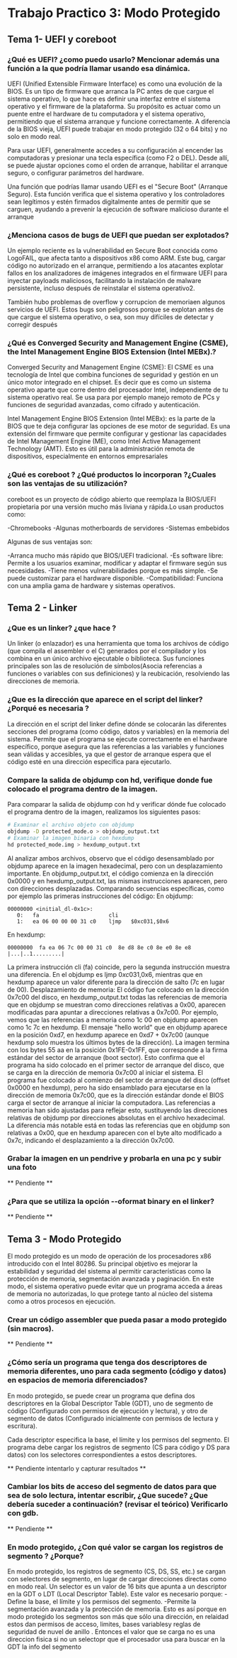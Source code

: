# Trabajo Practico 3: Modo Protegido 

## Tema 1- UEFI y coreboot
### ¿Qué es UEFI? ¿como puedo usarlo? Mencionar además una función a la que podría llamar usando esa dinámica. 
UEFI (Unified Extensible Firmware Interface) es como una evolución de la BIOS. Es un tipo de firmware que arranca la PC antes de que cargue el sistema operativo, lo que hace es definir una interfaz entre el sistema operativo y el firmware de la plataforma. Su propósito es actuar como un puente entre el hardware de tu computadora y el sistema operativo, permitiendo que el sistema arranque y funcione correctamente. A diferencia de la BIOS vieja, UEFI puede trabajar en modo protegido (32 o 64 bits) y no solo en modo real.

Para usar UEFI, generalmente accedes a su configuración al encender las computadoras y presionar una tecla específica (como F2 o DEL). Desde allí, se puede ajustar opciones como el orden de arranque, habilitar el arranque seguro, o configurar parámetros del hardware.

Una función que podrías llamar usando UEFI es el "Secure Boot" (Arranque Seguro). Esta función verifica que el sistema operativo y los controladores sean legítimos y estén firmados digitalmente antes de permitir que se carguen, ayudando a prevenir la ejecución de software malicioso durante el arranque

### ¿Menciona casos de bugs de UEFI que puedan ser explotados?

Un ejemplo reciente es la vulnerabilidad en Secure Boot conocida como LogoFAIL, que afecta tanto a dispositivos x86 como ARM. Este bug, cargar código no autorizado en el arranque, permitiendo a los atacantes explotar fallos en los analizadores de imágenes integrados en el firmware UEFI para inyectar payloads maliciosos, facilitando la instalación de malware persistente, incluso después de reinstalar el sistema operativo2.

También hubo problemas de overflow y corrupcion de memoriaen algunos servicios de UEFI. Estos bugs son peligrosos porque se explotan antes de que cargue el sistema operativo, o sea, son muy difíciles de detectar y corregir después

### ¿Qué es Converged Security and Management Engine (CSME), the Intel Management Engine BIOS Extension (Intel MEBx).?
Converged Security and Management Engine (CSME): El CSME es una tecnología de Intel que combina funciones de seguridad y gestión en un único motor integrado en el chipset. Es decir que es como un sistema operativo aparte que corre dentro del procesador Intel, independiente de tu sistema operativo real. Se usa para por ejemplo manejo remoto de PCs  y funciones de seguridad avanzadas, como cifrado y autenticación.

Intel Management Engine BIOS Extension (Intel MEBx): es la parte de la BIOS que te deja configurar las opciones de ese motor de seguridad. Es una extensión del firmware que permite configurar y gestionar las capacidades de Intel Management Engine (ME), como Intel Active Management Technology (AMT). Esto es útil para la administración remota de dispositivos, especialmente en entornos empresariales

### ¿Qué es coreboot ? ¿Qué productos lo incorporan ?¿Cuales son las ventajas de su utilización?

coreboot es un proyecto de código abierto que reemplaza la BIOS/UEFI propietaria por una versión mucho más liviana y rápida.Lo usan productos como:

-Chromebooks
-Algunas motherboards de servidores
-Sistemas embebidos

Algunas de sus ventajas son:

-Arranca mucho más rápido que BIOS/UEFI tradicional.
-Es software libre: Permite a los usuarios examinar, modificar y adaptar el firmware según sus necesidades.
-Tiene menos vulnerabilidades porque es más simple.
-Se puede customizar para el hardware disponible.
-Compatibilidad: Funciona con una amplia gama de hardware y sistemas operativos.


## Tema 2 - Linker
### ¿Que es un linker? ¿que hace ? 
Un linker (o enlazador) es una herramienta que toma los archivos de código (que compila el assembler o el C)  generados por el compilador y los combina en un único archivo ejecutable o biblioteca. Sus funciones principales son las de resolución de símbolos(Asocia referencias a funciones o variables con sus definiciones) y la reubicación, resolviendo las direcciones de memoria.

### ¿Que es la dirección que aparece en el script del linker?¿Porqué es necesaria ?

La dirección en el script del linker define dónde se colocarán las diferentes secciones del programa (como código, datos y variables) en la memoria del sistema. 
Permite que el programa se ejecute correctamente en el hardware específico, porque asegura que las referencias a las variables y funciones sean válidas y accesibles, ya que el gestor de arranque espera que el código esté en una dirección especifica para ejecutarlo.

### Compare la salida de objdump con hd, verifique donde fue colocado el programa dentro de la imagen.

Para comparar la salida de objdump con hd y verificar dónde fue colocado el programa dentro de la imagen, realizamos los siguientes pasos:

```bash
# Examinar el archivo objeto con objdump
objdump -D protected_mode.o > objdump_output.txt
# Examinar la imagen binaria con hexdump
hd protected_mode.img > hexdump_output.txt
```
Al analizar ambos archivos, observo que el código desensamblado por objdump aparece en la imagen hexadecimal, pero con un desplazamiento importante. En objdump_output.txt, el código comienza en la dirección 0x0000 y en hexdump_output.txt, las mismas instrucciones aparecen, pero con direcciones desplazadas. 
Comparando secuencias específicas, como por ejemplo las primeras instrucciones del código:
En objdump:
```
00000000 <initial_dl-0x1c>:
   0:	fa                   	cli
   1:	ea 06 00 00 00 31 c0 	ljmp   $0xc031,$0x6
```
En hexdump:
```
00000000  fa ea 06 7c 00 00 31 c0  8e d8 8e c0 8e e0 8e e8  |...|..1.........|
```
La primera instrucción cli (fa) coincide, pero la segunda instrucción muestra una diferencia. En el objdump es ljmp $0xc031,$0x6, mientras que en hexdump aparece un valor diferente para la dirección de salto (7c en lugar de 00).
Desplazamiento de memoria: El código fue colocado en la dirección 0x7c00 del disco, en hexdump_output.txt todas las referencias de memoria que en objdump se muestran como direcciones relativas a 0x00, aparecen modificadas para apuntar a direcciones relativas a 0x7c00. Por ejemplo, vemos que las referencias a memoria como 1c 00 en objdump aparecen como 1c 7c en hexdump. El mensaje "hello world" que en objdump aparece en la posición 0xd7, en hexdump aparece en 0xd7 + 0x7c00 (aunque hexdump solo muestra los últimos bytes de la dirección).
La imagen termina con los bytes 55 aa en la posición 0x1FE-0x1FF, que corresponde a la firma estándar del sector de arranque (boot sector). Esto confirma que el programa ha sido colocado en el primer sector de arranque del disco, que se carga en la dirección de memoria 0x7c00 al iniciar el sistema.
El programa fue colocado al comienzo del sector de arranque del disco (offset 0x0000 en hexdump), pero ha sido ensamblado para ejecutarse en la dirección de memoria 0x7c00, que es la dirección estándar donde el BIOS carga el sector de arranque al iniciar la computadora. Las referencias a memoria han sido ajustadas para reflejar esto, sustituyendo las direcciones relativas de objdump por direcciones absolutas en el archivo hexadecimal. La diferencia más notable está en todas las referencias que en objdump son relativas a 0x00, que en hexdump aparecen con el byte alto modificado a 0x7c, indicando el desplazamiento a la dirección 0x7c00.

### Grabar la imagen en un pendrive y probarla en una pc y subir una foto 

** Pendiente **

### ¿Para que se utiliza la opción --oformat binary en el linker?

** Pendiente **

## Tema 3 - Modo Protegido
El modo protegido es un modo de operación de los procesadores x86 introducido con el Intel 80286. Su principal objetivo es mejorar la estabilidad y seguridad del sistema al permitir características como la protección de memoria, segmentación avanzada y paginación. En este modo, el sistema operativo puede evitar que un programa acceda a áreas de memoria no autorizadas, lo que protege tanto al núcleo del sistema como a otros procesos en ejecución.

### Crear un código assembler que pueda pasar a modo protegido (sin macros).

** Pendiente ** 

### ¿Cómo sería un programa que tenga dos descriptores de memoria diferentes, uno para cada segmento (código y datos) en espacios de memoria diferenciados? 

En modo protegido, se puede crear un programa que defina dos descriptores en la Global Descriptor Table (GDT), uno de segmento de código (Configurado con permisos de ejecución y lectura), y otro de segmento de datos (Configurado inicialmente con permisos de lectura y escritura).

Cada descriptor especifica la base, el límite y los permisos del segmento. El programa debe cargar los registros de segmento (CS para código y DS para datos) con los selectores correspondientes a estos descriptores.

** Pendiente intentarlo y capturar resultados **

### Cambiar los bits de acceso del segmento de datos para que sea de solo lectura,  intentar escribir, ¿Que sucede? ¿Que debería suceder a continuación? (revisar el teórico) Verificarlo con gdb. 

** Pendiente **


### En modo protegido, ¿Con qué valor se cargan los registros de segmento ? ¿Porque? 
En modo protegido, los registros de segmento (CS, DS, SS, etc.) se cargan con selectores de segmento, en lugar de cargar direcciones directas como en modo real. Un selector es un valor de 16 bits que apunta a un descriptor en la GDT o LDT (Local Descriptor Table). Este valor es necesario porque:
-Define la base, el límite y los permisos del segmento.
-Permite la segmentación avanzada y la protección de memoria.
Esto es así porque  en modo protegido los segmentos son más que sólo una dirección, en relaidad estos dan permisos de acceso, limites, bases variablesy reglas de seguridad de nuvel de anillo . Entonces el valor que se carga no es una direccion fisica si no un selectopr que el procesador usa para buscar en la GDT la info del segmento 
